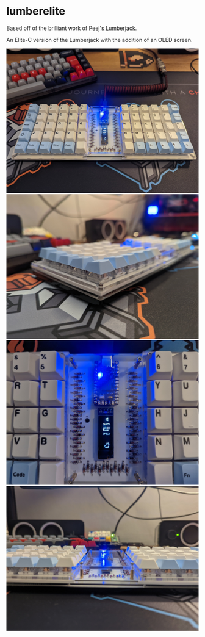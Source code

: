 # lumberelite

Based off of the brilliant work of [Peej's Lumberjack](https://github.com/peej/lumberjack-keyboard).

An Elite-C version of the Lumberjack with the addition of an OLED screen.

![](./images/le_1.jpg)
![](./images/le_2.jpg)
![](./images/le_3.jpg)
![](./images/le_4.jpg)

